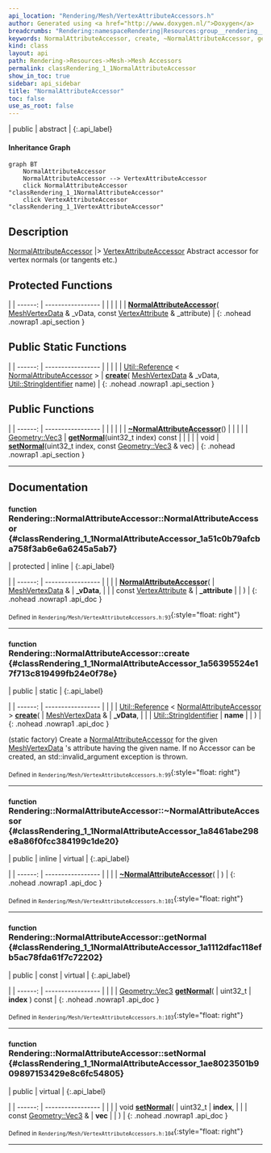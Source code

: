 ```yaml
---
api_location: "Rendering/Mesh/VertexAttributeAccessors.h"
author: Generated using <a href="http://www.doxygen.nl/">Doxygen</a>
breadcrumbs: "Rendering:namespaceRendering|Resources:group__rendering__resources|Mesh:group__mesh|Mesh Accessors:group__mesh__accessor"
keywords: NormalAttributeAccessor, create, ~NormalAttributeAccessor, getNormal, setNormal
kind: class
layout: api
path: Rendering->Resources->Mesh->Mesh Accessors
permalink: classRendering_1_1NormalAttributeAccessor
show_in_toc: true
sidebar: api_sidebar
title: "NormalAttributeAccessor"
toc: false
use_as_root: false
---
```


| public | abstract |
{:.api_label}

#### Inheritance Graph

```mermaid
graph BT
	NormalAttributeAccessor
	NormalAttributeAccessor --> VertexAttributeAccessor
	click NormalAttributeAccessor "classRendering_1_1NormalAttributeAccessor"
	click VertexAttributeAccessor "classRendering_1_1VertexAttributeAccessor"
```

## Description



 [NormalAttributeAccessor](classRendering_1_1NormalAttributeAccessor) |> [VertexAttributeAccessor](classRendering_1_1VertexAttributeAccessor) Abstract accessor for vertex normals (or tangents etc.)



## Protected Functions

|
| ------: | ----------------- |
|  | |
|  | **[NormalAttributeAccessor](#classRendering_1_1NormalAttributeAccessor_1a51c0b79afcba758f3ab6e6a6245a5ab7)**( [MeshVertexData](classRendering_1_1MeshVertexData) & _vData, const [VertexAttribute](namespaceRendering#namespaceRendering_1a5e16ec4d55d5b46f34a1a05bdb96384a) & _attribute) |
{: .nohead .nowrap1 .api_section }


## Public Static Functions

|
| ------: | ----------------- |
|  | |
| [Util::Reference](classUtil_1_1Reference) < [NormalAttributeAccessor](classRendering_1_1NormalAttributeAccessor) > | **[create](#classRendering_1_1NormalAttributeAccessor_1a56395524e17f713c819499fb24e0f78e)**( [MeshVertexData](classRendering_1_1MeshVertexData) & _vData,  [Util::StringIdentifier](classUtil_1_1StringIdentifier)  name) |
{: .nohead .nowrap1 .api_section }


## Public Functions

|
| ------: | ----------------- |
|  | |
|  | **[~NormalAttributeAccessor](#classRendering_1_1NormalAttributeAccessor_1a8461abe298e8a86f0fcc384199c1de20)**() |
|  | |
| [Geometry::Vec3](namespaceGeometry#namespaceGeometry_1ab29e4544da9b15b5bf224cbf5b691313) | **[getNormal](#classRendering_1_1NormalAttributeAccessor_1a1112dfac118efb5ac78fda61f7c72202)**(uint32_t index) const |
|  | |
| void | **[setNormal](#classRendering_1_1NormalAttributeAccessor_1ae8023501b909897153429e8c6fc54805)**(uint32_t index, const [Geometry::Vec3](namespaceGeometry#namespaceGeometry_1ab29e4544da9b15b5bf224cbf5b691313) & vec) |
{: .nohead .nowrap1 .api_section }


-------------------------------------------------------------------

## Documentation

### <small>function</small><br/> Rendering::NormalAttributeAccessor::NormalAttributeAccessor {#classRendering_1_1NormalAttributeAccessor_1a51c0b79afcba758f3ab6e6a6245a5ab7}

| protected | inline |
{:.api_label}

|
| ------: | ----------------- |
|  |
|  **[NormalAttributeAccessor](#classRendering_1_1NormalAttributeAccessor_1a51c0b79afcba758f3ab6e6a6245a5ab7)**( |  [MeshVertexData](classRendering_1_1MeshVertexData) & | **_vData**, |
| | const [VertexAttribute](namespaceRendering#namespaceRendering_1a5e16ec4d55d5b46f34a1a05bdb96384a) & | **_attribute** |
|   ) |
{: .nohead .nowrap1 .api_doc }





<sub>Defined in `Rendering/Mesh/VertexAttributeAccessors.h:93`</sub>{:style="float: right"}

-------------------------------------------------------------------

### <small>function</small><br/> Rendering::NormalAttributeAccessor::create {#classRendering_1_1NormalAttributeAccessor_1a56395524e17f713c819499fb24e0f78e}

| public | static |
{:.api_label}

|
| ------: | ----------------- |
|  |
| [Util::Reference](classUtil_1_1Reference) < [NormalAttributeAccessor](classRendering_1_1NormalAttributeAccessor) > **[create](#classRendering_1_1NormalAttributeAccessor_1a56395524e17f713c819499fb24e0f78e)**( |  [MeshVertexData](classRendering_1_1MeshVertexData) & | **_vData**, |
| |  [Util::StringIdentifier](classUtil_1_1StringIdentifier)  | **name** |
|   ) |
{: .nohead .nowrap1 .api_doc }



(static factory) Create a [NormalAttributeAccessor](classRendering_1_1NormalAttributeAccessor) for the given [MeshVertexData](classRendering_1_1MeshVertexData) 's attribute having the given name. If no Accessor can be created, an std::invalid_argument exception is thrown.



<sub>Defined in `Rendering/Mesh/VertexAttributeAccessors.h:99`</sub>{:style="float: right"}

-------------------------------------------------------------------

### <small>function</small><br/> Rendering::NormalAttributeAccessor::~NormalAttributeAccessor {#classRendering_1_1NormalAttributeAccessor_1a8461abe298e8a86f0fcc384199c1de20}

| public | inline | virtual |
{:.api_label}

|
| ------: | ----------------- |
|  |
|  **[~NormalAttributeAccessor](#classRendering_1_1NormalAttributeAccessor_1a8461abe298e8a86f0fcc384199c1de20)**( |  ) |
{: .nohead .nowrap1 .api_doc }





<sub>Defined in `Rendering/Mesh/VertexAttributeAccessors.h:101`</sub>{:style="float: right"}

-------------------------------------------------------------------

### <small>function</small><br/> Rendering::NormalAttributeAccessor::getNormal {#classRendering_1_1NormalAttributeAccessor_1a1112dfac118efb5ac78fda61f7c72202}

| public | const | virtual |
{:.api_label}

|
| ------: | ----------------- |
|  |
| [Geometry::Vec3](namespaceGeometry#namespaceGeometry_1ab29e4544da9b15b5bf224cbf5b691313) **[getNormal](#classRendering_1_1NormalAttributeAccessor_1a1112dfac118efb5ac78fda61f7c72202)**( | uint32_t | **index** ) const |
{: .nohead .nowrap1 .api_doc }





<sub>Defined in `Rendering/Mesh/VertexAttributeAccessors.h:103`</sub>{:style="float: right"}

-------------------------------------------------------------------

### <small>function</small><br/> Rendering::NormalAttributeAccessor::setNormal {#classRendering_1_1NormalAttributeAccessor_1ae8023501b909897153429e8c6fc54805}

| public | virtual |
{:.api_label}

|
| ------: | ----------------- |
|  |
| void **[setNormal](#classRendering_1_1NormalAttributeAccessor_1ae8023501b909897153429e8c6fc54805)**( | uint32_t | **index**, |
| | const [Geometry::Vec3](namespaceGeometry#namespaceGeometry_1ab29e4544da9b15b5bf224cbf5b691313) & | **vec** |
|   ) |
{: .nohead .nowrap1 .api_doc }





<sub>Defined in `Rendering/Mesh/VertexAttributeAccessors.h:104`</sub>{:style="float: right"}

-------------------------------------------------------------------

